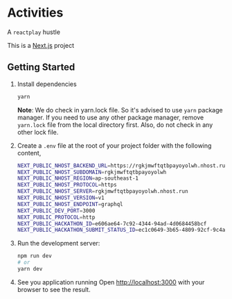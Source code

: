 # Activities
A `reactplay` hustle

This is a [Next.js](https://nextjs.org/) project

## Getting Started

1. Install dependencies 
    ```bash
    yarn
    ```
    **Note**: We do check in yarn.lock file. So it's advised to use `yarn` package manager. If you need to use any other package manager, remove `yarn.lock` file from the local directory first. Also, do not check in any other lock file.
2. Create a `.env` file at the root of your project folder with the following content,

    ```bash
    NEXT_PUBLIC_NHOST_BACKEND_URL=https://rgkjmwftqtbpayoyolwh.nhost.run
    NEXT_PUBLIC_NHOST_SUBDOMAIN=rgkjmwftqtbpayoyolwh
    NEXT_PUBLIC_NHOST_REGION=ap-southeast-1
    NEXT_PUBLIC_NHOST_PROTOCOL=https
    NEXT_PUBLIC_NHOST_SERVER=rgkjmwftqtbpayoyolwh.nhost.run
    NEXT_PUBLIC_NHOST_VERSION=v1
    NEXT_PUBLIC_NHOST_ENDPOINT=graphql
    NEXT_PUBLIC_DEV_PORT=3000
    NEXT_PUBLIC_PROTOCOL=http
    NEXT_PUBLIC_HACKATHON_ID=e606ae64-7c92-4344-94ad-4d0684458bcf
    NEXT_PUBLIC_HACKATHON_SUBMIT_STATUS_ID=ec1c0649-3b65-4809-92cf-9c4a6abdff1b
    ```
3. Run the development server:

    ```bash
    npm run dev
    # or
    yarn dev
    ```

4. See you application running
    Open [http://localhost:3000](http://localhost:3000) with your browser to see the result.
